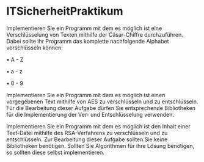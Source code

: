 # ITSicherheitPraktikum

Implementieren Sie ein Programm mit dem es möglich ist eine Verschlüsselung von Texten
mithilfe der Cäsar-Chiffre durchzuführen. Dabei sollte ihr Programm das komplette nachfolgende Alphabet verschlüsseln können:

• A - Z

• a - z

• 0 - 9

Implementieren Sie ein Programm mit dem es möglich ist einen vorgegebenen Text mithilfe
von AES zu verschlüsseln und zu entschlüsseln. Für die Bearbeitung dieser Aufgabe dürfen Sie entsprechende Bibliotheken für die Implementierung der Ver- und Entschlüsselung
verwenden.

Implementieren Sie ein Programm mit dem es möglich ist den Inhalt einer Text-Datei mithilfe des RSA-Verfahrens zu verschlüsseln und zu entschlüsseln. Zur Bearbeitung dieser
Aufgabe sollten Sie keine Bibliotheken benötigen. Sollten Sie Algorithmen für ihre Lösung
benötigen, so sollten diese selbst implementieren.
